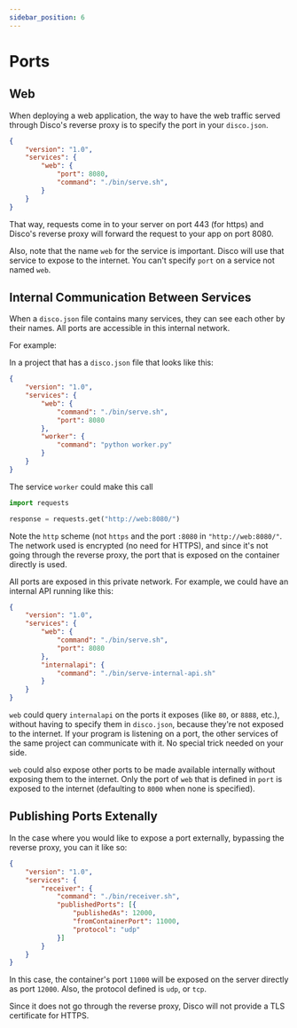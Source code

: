 ```yaml
---
sidebar_position: 6
---
```


# Ports

## Web

When deploying a web application, the way to have the web traffic served through Disco's reverse proxy is to specify the port in your `disco.json`.

```json
{
    "version": "1.0",
    "services": {
        "web": {
            "port": 8080,
            "command": "./bin/serve.sh",
        }
    }
}
```

That way, requests come in to your server on port 443 (for https) and Disco's reverse proxy will forward the request to your app on port 8080.

Also, note that the name `web` for the service is important. Disco will use that service to expose to the internet. You can't specify `port` on a service not named `web`.

## Internal Communication Between Services

When a `disco.json` file contains many services, they can see each other by their names. All ports are accessible in this internal network.

For example:

In a project that has a `disco.json` file that looks like this:

```json
{
    "version": "1.0",
    "services": {
        "web": {
            "command": "./bin/serve.sh",
            "port": 8080
        },
        "worker": {
            "command": "python worker.py"
        }
    }
}
```
The service `worker` could make this call

```python
import requests

response = requests.get("http://web:8080/")
```

Note the `http` scheme (not `https` and the port `:8080` in `"http://web:8080/"`. The network used is encrypted (no need for HTTPS), and since it's not going through the reverse proxy, the port that is exposed on the container directly is used.

All ports are exposed in this private network. For example, we could have an internal API running like this:
```json
{
    "version": "1.0",
    "services": {
        "web": {
            "command": "./bin/serve.sh",
            "port": 8080
        },
        "internalapi": {
            "command": "./bin/serve-internal-api.sh"
        }
    }
}
```

`web` could query `internalapi` on the ports it exposes (like `80`, or `8888`, etc.), without having to specify them in `disco.json`, because they're not exposed to the internet. If your program is listening on a port, the other services of the same project can communicate with it. No special trick needed on your side.

`web` could also expose other ports to be made available internally without exposing them to the internet. Only the port of `web` that is defined in `port` is exposed to the internet (defaulting to `8000` when none is specified).

## Publishing Ports Extenally

In the case where you would like to expose a port externally, bypassing the reverse proxy, you can it like so:

```json
{
    "version": "1.0",
    "services": {
        "receiver": {
            "command": "./bin/receiver.sh",
            "publishedPorts": [{
                "publishedAs": 12000,
                "fromContainerPort": 11000,
                "protocol": "udp"
            }]
        }
    }
}
```

In this case, the container's port `11000` will be exposed on the server directly as port `12000`. Also, the protocol defined is `udp`, or `tcp`.

Since it does not go through the reverse proxy, Disco will not provide a TLS certificate for HTTPS.
